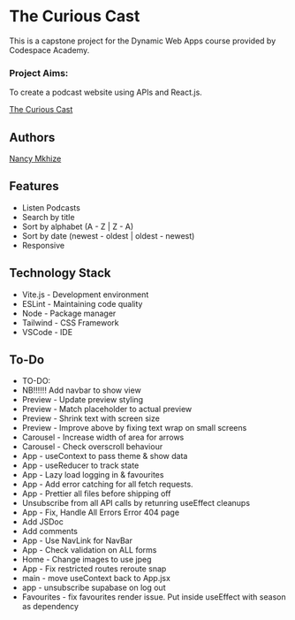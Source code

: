 
# The Curious Cast

This is a capstone project for the Dynamic Web Apps course provided by Codespace Academy.

### Project Aims:
To create a podcast website using APIs and React.js.

[The Curious Cast]( https://comfy-daffodil-4b60b6.netlify.app/)



## Authors
[Nancy Mkhize](https://github.com/Nancy-Mkhize)

## Features

- Listen Podcasts
- Search by title
- Sort by alphabet (A - Z | Z - A)
- Sort by date (newest - oldest | oldest - newest)
- Responsive


## Technology Stack

- Vite.js - Development environment
- ESLint - Maintaining code quality
- Node -  Package manager
- Tailwind - CSS Framework
- VSCode - IDE
## To-Do

 * TO-DO:
 * NB!!!!!! Add navbar to show view
 * Preview - Update preview styling
 * Preview - Match placeholder to actual preview
 * Preview - Shrink text with screen size
 * Preview - Improve above by fixing text wrap on small screens
 * Carousel - Increase width of area for arrows
 * Carousel - Check overscroll behaviour
 * App - useContext to pass theme & show data
 * App - useReducer to track state
 * App - Lazy load logging in & favourites
 * App - Add error catching for all fetch requests.
 * App - Prettier all files before shipping off
 * Unsubscribe from all API calls by retunring useEffect cleanups
 * App - Fix, Handle All Errors Error 404 page
 * Add JSDoc
 * Add comments
 * App - Use NavLink for NavBar
 * App - Check validation on ALL forms
 * Home - Change images to use jpeg
 * App - Fix restricted routes reroute snap
 * main - move useContext back to App.jsx
 * app - unsubscribe supabase on log out
 * Favourites - fix favourites render issue. Put inside useEffect with season as dependency

